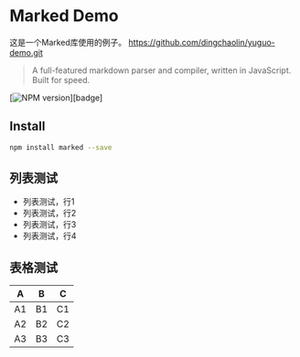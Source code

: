 Marked Demo
======================

这是一个Marked库使用的例子。  https://github.com/dingchaolin/yuguo-demo.git

> A full-featured markdown parser and compiler, written in JavaScript. Built
> for speed.

[![NPM version](https://badge.fury.io/js/marked.png)][badge]

## Install

``` bash
npm install marked --save
```

## 列表测试

+ 列表测试，行1
+ 列表测试，行2
+ 列表测试，行3
+ 列表测试，行4

## 表格测试

A | B | C
--|--|--
A1 | B1 | C1
A2 | B2 | C2
A3 | B3 | C3